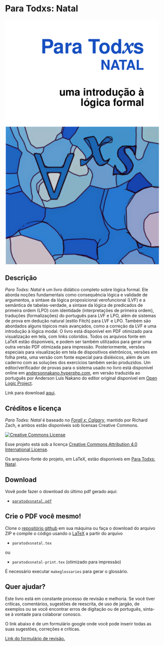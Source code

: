# Para Todxs: Natal

![Book Cover](https://raw.githubusercontent.com/Grupo-de-Estudos-em-Logica-da-UFRN/Para-Todxs-Natal/main/assets/forallx-cover-readme_md.png)

## Descrição

_Para Todxs: Natal_ é um livro didático completo sobre lógica formal.
 Ele aborda noções fundamentais como consequência lógica e validade 
de argumentos, a sintaxe da lógica proposicional verofuncional (LVF) e a 
semântica de tabelas-verdade, a sintaxe da lógica de predicados de primeira 
ordem (LPO) com identidade (interpretações de primeira ordem), traduções 
(formalizações) do português para LVF e LPO, além de sistemas de prova em 
dedução natural (estilo Fitch) para LVF e LPO. Também são abordados alguns 
tópicos mais avançados, como a correção da LVF e uma introdução à lógica modal. 
O livro está disponível em PDF otimizado para visualização em tela, com links coloridos. Todos os arquivos fonte em LaTeX estão disponíveis, e podem ser também utilizados para gerar uma outra versão PDF otimizada para impressão. Posteriormente, versões especiais para visualização em tela de 
dispositivos eletrônicos, versões em folha preta, uma versão com fonte especial para disléxicos, além de um caderno com as soluções dos exercícios também serão produzidos. 
Um editor/verificador de provas para o sistema usado no livro está disponível online em [andersonnakano.hyperphp.com](http://andersonnakano.hyperphp.com), em versão traduzida ao português por Anderson Luis Nakano do editor original disponível em [Open Logic Project](http://proofs.openlogicproject.org/).

Link para download [aqui](#download).

## Créditos e licença

_Para Todxs: Natal_ é baseado no [_Forall x:
Calgary_](https://github.com/rzach/forallx-yyc), mantido por 
Richard Zach, e ambos estão disponíveis sob licensas Creative Commons.

[![Creative Commons License](https://i.creativecommons.org/l/by/4.0/88x31.png)](http://creativecommons.org/licenses/by/4.0/)

Esse projeto está sob a licença [Creative Commons Attribution 4.0 International License](http://creativecommons.org/licenses/by/4.0/).

Os arquivos-fonte do projeto, em LaTeX, estão disponíveis em [Para Todxs: Natal](https://github.com/Grupo-de-Estudos-em-Logica-da-UFRN/Para-Todxs-Natal).

## Download

Vovê pode fazer o download do último pdf gerado aqui:

  - [`paratodxsnatal.pdf`](https://github.com/Grupo-de-Estudos-em-Logica-da-UFRN/Para-Todxs-Natal/blob/main/paratodxsnatal.pdf)

## Crie o PDF você mesmo!

Clone o [repositório github](https://github.com/Grupo-de-Estudos-em-Logica-da-UFRN/Para-Todxs-Natal) em sua máquina 
ou faça o download do arquivo ZIP e compile o código usando o [LaTeX](http://www.latex-project.org/) a partir do arquivo

  - `paratodxsnatal.tex`

ou

  -  `paratodxsnatal-print.tex` (otimizado para impressão)

É necessário executar `makeglossaries` para gerar o glossário.

## Quer ajudar?

Este livro está em constante processo de revisão e melhoria. Se você tiver críticas, comentários, 
sugestões de reescrita, de uso de jargão, de exemplos ou se você encontrar 
 erros de digitação ou de português, sinta-se à vontade para colaborar conosco.

O link abaixo é de um formulário google onde você pode inserir todas as suas sugestões,
correções e críticas.

[Link do formulário de revisão.](https://forms.gle/yd4yH9WAo6TxAiSj8)